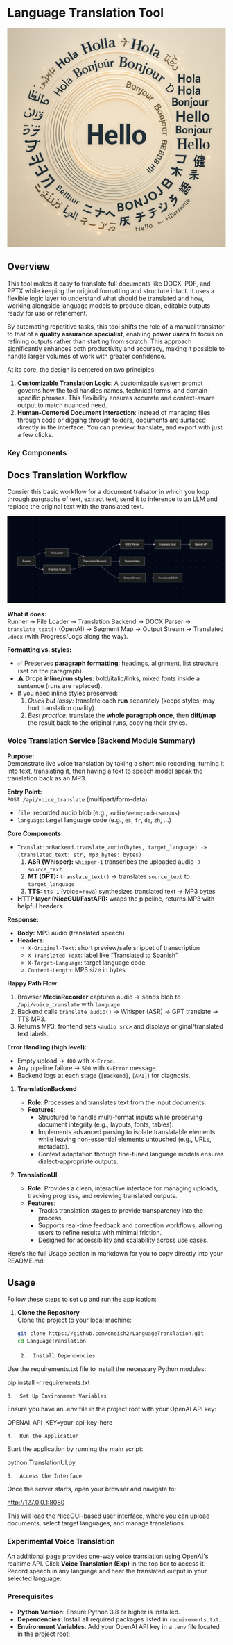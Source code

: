 # Language Translation Tool

![Cover](Multilingual.png)

## Overview

This tool makes it easy to translate full documents like DOCX, PDF, and PPTX while keeping the original formatting and structure intact. It uses a flexible logic layer to understand what should be translated and how, working alongside language models to produce clean, editable outputs ready for use or refinement.

By automating repetitive tasks, this tool shifts the role of a manual translator to that of a **quality assurance specialist**, enabling **power users** to focus on refining outputs rather than starting from scratch. This approach significantly enhances both productivity and accuracy, making it possible to handle larger volumes of work with greater confidence.

At its core, the design is centered on two principles:
1. **Customizable Translation Logic**: A customizable system prompt governs how the tool handles names, technical terms, and domain-specific phrases. This flexibility ensures accurate and context-aware output to match nuanced need. 
2. **Human-Centered Document Interaction**: Instead of managing files through code or digging through folders, documents are surfaced directly in the interface. You can preview, translate, and export with just a few clicks.

### Key Components

## Docs Translation Workflow
Consier this basic workflow for a document tralsator in which you loop through pargraphs of text, extract text, send it to inference to an LLM and replace the original text with the translated text.

![Workflow](workflow.png)

**What it does:**  
Runner → File Loader → Translation Backend → DOCX Parser → `translate_text()` (OpenAI) → Segment Map → Output Stream → Translated `.docx` (with Progress/Logs along the way).

**Formatting vs. styles:**
- ✅ Preserves **paragraph formatting**: headings, alignment, list structure (set on the paragraph).
- ⚠️ Drops **inline/run styles**: bold/italic/links, mixed fonts inside a sentence (runs are replaced).
- If you need inline styles preserved:
  1) *Quick but lossy:* translate each **run** separately (keeps styles; may hurt translation quality).
  2) *Best practice:* translate the **whole paragraph once**, then **diff/map** the result back to the original runs, copying their styles.
 
### Voice Translation Service (Backend Module Summary)

**Purpose:**  
Demonstrate live voice translation by taking a short mic recording, turning it into text, translating it, then having a text to speech model speak the translation back as an MP3.

**Entry Point:**  
`POST /api/voice_translate` (multipart/form-data)  
- `file`: recorded audio blob (e.g., `audio/webm;codecs=opus`)  
- `language`: target language code (e.g., `es`, `fr`, `de`, `zh`, …)

**Core Components:**  
- `TranslationBackend.translate_audio(bytes, target_language) -> (translated_text: str, mp3_bytes: bytes)`  
  1) **ASR (Whisper):** `whisper-1` transcribes the uploaded audio → `source_text`  
  2) **MT (GPT):** `translate_text()` → translates `source_text` to `target_language`  
  3) **TTS:** `tts-1` (voice=`nova`) synthesizes translated text → MP3 bytes  
- **HTTP layer (NiceGUI/FastAPI):** wraps the pipeline, returns MP3 with helpful headers.

**Response:**  
- **Body:** MP3 audio (translated speech)  
- **Headers:**  
  - `X-Original-Text`: short preview/safe snippet of transcription  
  - `X-Translated-Text`: label like “Translated to Spanish”  
  - `X-Target-Language`: target language code  
  - `Content-Length`: MP3 size in bytes

**Happy Path Flow:**  
1. Browser **MediaRecorder** captures audio → sends blob to `/api/voice_translate` with `language`.  
2. Backend calls `translate_audio()` → Whisper (ASR) → GPT translate → TTS MP3.  
3. Returns MP3; frontend sets `<audio src>` and displays original/translated text labels.

**Error Handling (high level):**  
- Empty upload → `400` with `X-Error`.  
- Any pipeline failure → `500` with `X-Error` message.  
- Backend logs at each stage (`[Backend]`, `[API]`) for diagnosis.

1. **TranslationBackend**
   - **Role**: Processes and translates text from the input documents.
   - **Features**:
     - Structured to handle multi-format inputs while preserving document integrity (e.g., layouts, fonts, tables).
     - Implements advanced parsing to isolate translatable elements while leaving non-essential elements untouched (e.g., URLs, metadata).
     - Context adaptation through fine-tuned language models ensures dialect-appropriate outputs.

2. **TranslationUI**
   - **Role**: Provides a clean, interactive interface for managing uploads, tracking progress, and reviewing translated outputs.
   - **Features**:
     - Tracks translation stages to provide transparency into the process.
     - Supports real-time feedback and correction workflows, allowing users to refine results with minimal friction.
     - Designed for accessibility and scalability across use cases.

Here’s the full Usage section in markdown for you to copy directly into your README.md:

## Usage

Follow these steps to set up and run the application:

1. **Clone the Repository**  
   Clone the project to your local machine:
   ```bash
   git clone https://github.com/dneish2/LanguageTranslation.git
   cd LanguageTranslation

	2.	Install Dependencies
Use the requirements.txt file to install the necessary Python modules:

pip install -r requirements.txt

	3.	Set Up Environment Variables
Ensure you have an .env file in the project root with your OpenAI API key:

OPENAI_API_KEY=your-api-key-here

	4.	Run the Application
Start the application by running the main script:

python TranslationUI.py

	5.	Access the Interface
Once the server starts, open your browser and navigate to:

http://127.0.0.1:8080

This will load the NiceGUI-based user interface, where you can upload documents, select target languages, and manage translations.

### Experimental Voice Translation
An additional page provides one-way voice translation using OpenAI's realtime API.
Click **Voice Translation (Exp)** in the top bar to access it. Record speech in any language and hear the translated output in your selected language.

### Prerequisites
- **Python Version**: Ensure Python 3.8 or higher is installed.
- **Dependencies**: Install all required packages listed in `requirements.txt`.
- **Environment Variables**: Add your OpenAI API key in a `.env` file located in the project root:
